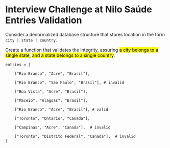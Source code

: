 # Interview Challenge at Nilo Saúde Entries Validation

Consider a denormalized database structure that stores location in the form `city | state | country`.

Create a function that validates the integrity, assuring <mark>a city belongs to a single state</mark>, <mark>and</mark> <mark>a state belongs to a single country</mark>.

````
entries = [
 
    ["Rio Branco", "Acre", "Brasil"],

    ["Rio Branco", "Sao Paulo", "Brasil"], # invalid 
    
    ["Boa Vista", "Acre", "Brasil"],
    
    ["Maceio", "Alagoas", "Brasil"],
    
    ["Rio Branco", "Acre", "Brasil"], # valid
    
    ["Toronto", "Ontario", "Canada"],
    
    ["Campinas", "Acre", "Canada"],  # invalid
    
    ["Toronto", "Distrito Federal", "Canada"],  # invalid
]
````
